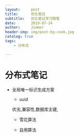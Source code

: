 ```yaml
---
layout:     post
title:      优化笔记
subtitle:   优化笔记学习随笔
date:       2019-07-24
author:     Jimmer
header-img: img/post-bg-cook.jpg
catalog: true
tags:
    - 分布式

---
```


# 分布式笔记

- 全局唯一标识生成方案

  - uuid

  优劣,兼容性,数据库主键,

  - 雪花算法

  - 自用算法